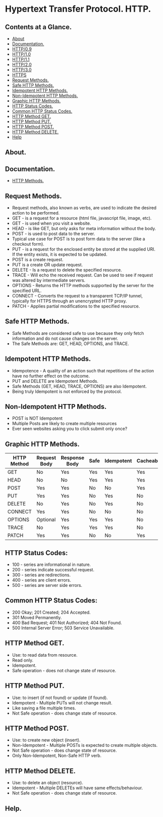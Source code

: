 # Hypertext Transfer Protocol. HTTP.





## Contents at a Glance.
* [About](#about)
* [Documentation.](#documentation)
* [HTTP/0.9](https://github.com/descriptions-of-it-technologies/http-0.9)
* [HTTP/1.0](https://github.com/descriptions-of-it-technologies/http-1.0)
* [HTTP/1.1](https://github.com/descriptions-of-it-technologies/http-1.1)
* [HTTP/2.0](https://github.com/descriptions-of-it-technologies/http-2.0)
* [HTTP/3.0](https://github.com/descriptions-of-it-technologies/http-3.0)
* [HTTPS](https://github.com/descriptions-of-it-technologies/https)
* [Request Methods.](#request-methods)
* [Safe HTTP Methods.](#safe-http-methods)
* [Idempotent HTTP Methods.](#idempotent-http-methods)
* [Non-Idempotent HTTP Methods.](#non-idempotent-http-methods)
* [Graphic HTTP Methods.](#graphic-http-methods)
* [HTTP Status Codes.](#http-status-codes)
* [Common HTTP Status Codes.](#common-http-status-codes)
* [HTTP Method GET.](#http-method-get)
* [HTTP Method PUT.](#http-method-put)
* [HTTP Method POST.](#http-method-post)
* [HTTP Method DELETE.](#http-method-delete)
* [Help](#help)





## About.





## Documentation.
* [HTTP Methods.](https://restfulapi.net/http-methods/)





## Request Methods.
* Request methods, also known as verbs, are used to indicate the desired action to be performed.
* GET - is a request for a resource (html file, javascript file, image, etc).
* GET - is used when you visit a website.
* HEAD - is like GET, but only asks for meta information without the body.
* POST - is used to post data to the server.
* Typical use case for POST is to post form data to the server (like a checkout form).
* PUT - is a request for the enclosed entity be stored at the supplied URI. If the entity exists, it is expected to be updated.
* POST is a create request.
* PUT is a create OR update request.
* DELETE - Is a request to delete the specified resource.
* TRACE - Will echo the received request. Can be used to see if request was altered by intermediate servers.
* OPTIONS - Returns the HTTP methods supported by the server for the specified URL.
* CONNECT - Converts the request to a transparent TCP/IP tunnel, typically for HTTPS through an unencrypted HTTP proxy.
* PATCH - Applies partial modifications to the specified resource.





## Safe HTTP Methods.
* Safe Methods are considered safe to use because they only fetch information and do not cause changes on the server.
* The Safe Methods are: GET, HEAD, OPTIONS, and TRACE.





## Idempotent HTTP Methods.
* Idempotence - A quality of an action such that repetitions of the action have no further effect on the outcome.
* PUT and DELETE are Idempotent Methods.
* Safe Methods (GET, HEAD, TRACE, OPTIONS) are also Idempotent.
* Being truly Idempotent is not enforced by the protocol.





## Non-Idempotent HTTP Methods.
* POST is NOT Idempotent
* Multiple Posts are likely to create multiple resources
* Ever seen websites asking you to click submit only once?





## Graphic HTTP Methods. 

|  HTTP Method  |  Request Body  |  Response Body  |  Safe  |  Idempotent  |  Cacheable  |
| ------------- | -------------- | --------------- | ------ | ------------ | ----------- |
| GET           | No             | Yes             | Yes    | Yes          | Yes         |
| HEAD          | No             | No              | Yes    | Yes          | Yes         |
| POST          | Yes            | Yes             | No     | No           | Yes         |
| PUT           | Yes            | Yes             | No     | Yes          | No          |
| DELETE        | No             | Yes             | No     | Yes          | No          |
| CONNECT       | Yes            | Yes             | No     | No           | No          |
| OPTIONS       | Optional       | Yes             | Yes    | Yes          | No          |
| TRACE         | No             | Yes             | Yes    | Yes          | No          |
| PATCH         | Yes            | Yes             | No     | No           | Yes         |





## HTTP Status Codes:
* 100 - series are informational in nature.
* 200 - series indicate successful request.
* 300 - series are redirections.
* 400 - series are client errors.
* 500 - series are server side errors.





## Common HTTP Status Codes:
* 200 Okay; 201 Created; 204 Accepted.
* 301 Moved Permanently.
* 400 Bad Request; 401 Not Authorized; 404 Not Found.
* 500 Internal Server Error; 503 Service Unavailable.





## HTTP Method GET.
* Use: to read data from resource.
* Read only.
* Idempotent.
* Safe operation - does not change state of resource.





## HTTP Method PUT.
* Use: to insert (if not found) or update (if found).
* Idempotent - Multiple PUTs will not change result.
* Like saving a file multiple times.
* Not Safe operation - does change state of resource.





## HTTP Method POST.
* Use: to create new object (insert).
* Non-Idempotent - Multiple POSTs is expected to create multiple objects.
* Not Safe operation - does change state of resource.
* Only Non-Idempotent, Non-Safe HTTP verb.





## HTTP Method DELETE.
* Use: to delete an object (resource).
* Idempotent - Multiple DELETEs will have same effects/behaviour.
* Not Safe operation - does change state of resource.





## Help.
